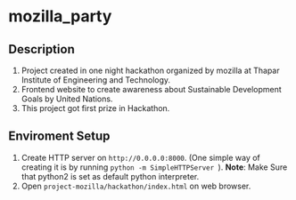 # mozilla_party

## Description

1. Project created in one night hackathon organized by mozilla at Thapar Institute of Engineering and Technology.
2. Frontend website to create awareness about Sustainable Development Goals by United Nations.
3. This project got first prize in Hackathon.

## Enviroment Setup

1. Create HTTP server on `http://0.0.0.0:8000`. (One simple way of creating it is by running `python -m SimpleHTTPServer
`).
<b>Note</b>: Make Sure that python2 is set as default python interpreter.
2. Open `project-mozilla/hackathon/index.html` on web browser.
